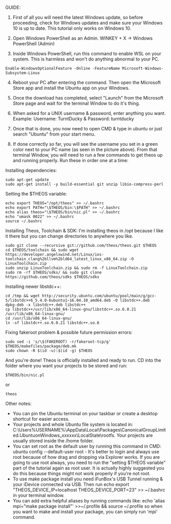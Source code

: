 GUIDE:

1. First of all you will need the latest Windows update, so before proceeding, check for Windows updates and make sure your Windows 10 is up to date. This tutorial only works on Windows 10.

2. Open Windows PowerShell as an Admin. WINKEY + X -> Windows PowerShell (Admin)

3. Inside Windows PowerShell, run this command to enable WSL on your system. This is harmless and won't do anything abnormal to your PC.

`Enable-WindowsOptionalFeature -Online -FeatureName Microsoft-Windows-Subsystem-Linux`

4. Reboot your PC after entering the command. Then open the Microsoft Store app and install the Ubuntu app on your Windows.

5. Once the download has completed, select "Launch" from the Microsoft Store page and wait for the terminal Window to do it's thing.

6. When asked for a UNIX username & password, enter anything you want. Example: Username: TurntDucky & Password: turntducky

7. Once that is done, you now need to open CMD & type in ubuntu or just search "Ubuntu" from your start menu.

8. If done correctly so far, you will see the username you set in a green color next to your PC name (as seen in the picture above). From that terminal Window, you will need to run a few commands to get theos up and running properly. Run these in order one at a time:

Installing dependencies:

```
sudo apt-get update
sudo apt-get install -y build-essential git unzip libio-compress-perl
```

Setting the $THEOS variable:

```
echo export THEOS="/opt/theos" >> ~/.bashrc
echo export PATH="\$THEOS/bin:\$PATH" >> ~/.bashrc
echo alias theos="\$THEOS/bin/nic.pl" >> ~/.bashrc
echo "umask 0022" >> ~/.bashrc
source ~/.bashrc
```

Installing Theos, Toolchain & SDK:
I'm installing theos in /opt because I like it there but you can change directories to anywhere you like.

```
sudo git clone --recursive git://github.com/theos/theos.git $THEOS
cd $THEOS/toolchain && sudo wget https://developer.angelxwind.net/Linux/ios-toolchain_clang%2bllvm%2bld64_latest_linux_x86_64.zip -O LinuxToolchain.zip
sudo unzip LinuxToolchain.zip && sudo rm -f LinuxToolchain.zip
sudo rm -rf $THEOS/sdks/ && sudo git clone https://github.com/theos/sdks $THEOS/sdks
```
 

Installing newer libstdc++:

```
cd /tmp && wget http://security.ubuntu.com/ubuntu/pool/main/g/gcc-5/libstdc++6_5.4.0-6ubuntu1~16.04.10_amd64.deb -O libstdc++.deb
dpkg-deb -x libstdc++.deb libstdc++
cp libstdc++/usr/lib/x86_64-linux-gnu/libstdc++.so.6.0.21 /usr/lib/x86_64-linux-gnu/
cd /usr/lib/x86_64-linux-gnu/
ln -sf libstdc++.so.6.0.21 libstdc++.so.6
```

Fixing fakeroot problem & possible future permission errors:

```
sudo sed -i 's/\$(FAKEROOT) -r/fakeroot-tcp/g'  $THEOS/makefiles/package/deb.mk
sudo chown -R $(id -u):$(id -g) $THEOS
```
 

And you're done! Theos is officially installed and ready to run. CD into the folder where you want your projects to be stored and run:

`$THEOS/bin/nic.pl`

or

`theos`
 

Other notes:
- You can pin the Ubuntu terminal on your taskbar or create a desktop shortcut for easier access.
- Your projects and whole Ubuntu file system is located in: C:\Users\%USERNAME%\AppData\Local\Packages\CanonicalGroupLimited.UbuntuonWindows_xxxxxx\LocalState\rootfs. Your projects are usually stored inside the /home folder.
- You can set root as the default user by running this command in CMD: ubuntu config --default-user root - It's better to login and always use root because of how drag and dropping via Explorer works. If you are going to use root always, you need to run the "setting $THEOS variable" part of the tutorial again as root user. It is actually highly suggested you do this because things might not work properly if you're not root.
- To use make package install you need iFunBox's USB Tunnel running & your iDevice connected via USB. Then run echo export "THEOS_DEVICE_IP=localhost THEOS_DEVICE_PORT=23" >> ~/.bashrc in your terminal window.
- You can add extra helpful aliases by running commands like: echo 'alias mpi="make package install"' >>~/.profile && source ~/.profile so when you want to make and install your package, you can simply run 'mpi' command.
